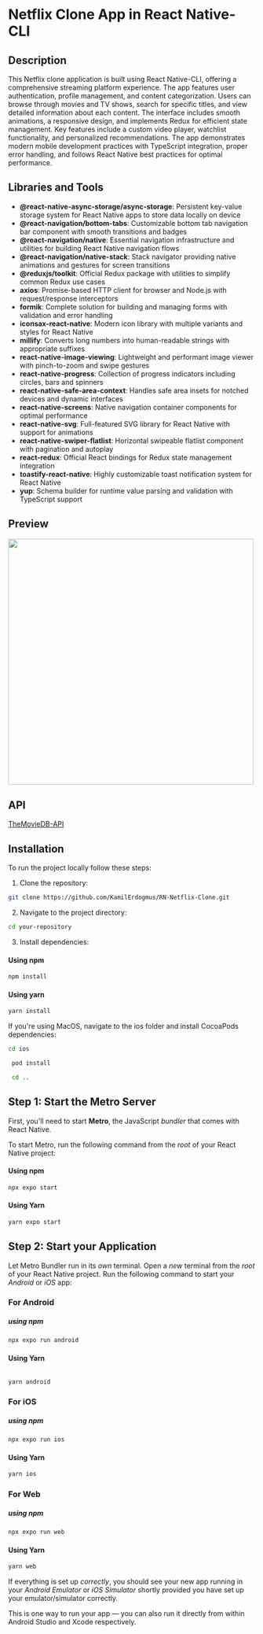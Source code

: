 # Netflix Clone App in React Native-CLI

## Description

This Netflix clone application is built using React Native-CLI, offering a comprehensive streaming platform experience. The app features user authentication, profile management, and content categorization. Users can browse through movies and TV shows, search for specific titles, and view detailed information about each content. The interface includes smooth animations, a responsive design, and implements Redux for efficient state management. Key features include a custom video player, watchlist functionality, and personalized recommendations. The app demonstrates modern mobile development practices with TypeScript integration, proper error handling, and follows React Native best practices for optimal performance.

## Libraries and Tools

- **@react-native-async-storage/async-storage**: Persistent key-value storage system for React Native apps to store data locally on device
- **@react-navigation/bottom-tabs**: Customizable bottom tab navigation bar component with smooth transitions and badges
- **@react-navigation/native**: Essential navigation infrastructure and utilities for building React Native navigation flows
- **@react-navigation/native-stack**: Stack navigator providing native animations and gestures for screen transitions
- **@reduxjs/toolkit**: Official Redux package with utilities to simplify common Redux use cases
- **axios**: Promise-based HTTP client for browser and Node.js with request/response interceptors
- **formik**: Complete solution for building and managing forms with validation and error handling
- **iconsax-react-native**: Modern icon library with multiple variants and styles for React Native
- **millify**: Converts long numbers into human-readable strings with appropriate suffixes
- **react-native-image-viewing**: Lightweight and performant image viewer with pinch-to-zoom and swipe gestures
- **react-native-progress**: Collection of progress indicators including circles, bars and spinners
- **react-native-safe-area-context**: Handles safe area insets for notched devices and dynamic interfaces
- **react-native-screens**: Native navigation container components for optimal performance
- **react-native-svg**: Full-featured SVG library for React Native with support for animations
- **react-native-swiper-flatlist**: Horizontal swipeable flatlist component with pagination and autoplay
- **react-redux**: Official React bindings for Redux state management integration
- **toastify-react-native**: Highly customizable toast notification system for React Native
- **yup**: Schema builder for runtime value parsing and validation with TypeScript support

## Preview

<img src="src/assets/Netflix-GIF.gif" height="500" />

## API

[TheMovieDB-API](https://developer.themoviedb.org/docs/getting-started/)

## Installation

To run the project locally follow these steps:

1. Clone the repository:

```bash
git clone https://github.com/KamilErdogmus/RN-Netflix-Clone.git
```

2. Navigate to the project directory:

```bash
cd your-repository
```

3. Install dependencies:

#### Using npm

```bash
npm install
```

#### Using yarn

```bash
yarn install
```

If you're using MacOS, navigate to the ios folder and install CocoaPods dependencies:

```bash
cd ios
```

```bash
 pod install
```

```bash
 cd ..
```

## Step 1: Start the Metro Server

First, you'll need to start **Metro**, the JavaScript _bundler_ that comes with React Native.

To start Metro, run the following command from the _root_ of your React Native project:

#### Using npm

```bash
npx expo start
```

#### Using Yarn

```bash
yarn expo start
```

## Step 2: Start your Application

Let Metro Bundler run in its _own_ terminal. Open a _new_ terminal from the _root_ of your React Native project. Run the following command to start your _Android_ or _iOS_ app:

### For Android

##### using npm

```bash
npx expo run android
```

#### Using Yarn

```bash

yarn android
```

### For iOS

##### using npm

```bash
npx expo run ios
```

#### Using Yarn

```bash
yarn ios
```

### For Web

##### using npm

```bash
npx expo run web
```

#### Using Yarn

```bash
yarn web
```

If everything is set up _correctly_, you should see your new app running in your _Android Emulator_ or _iOS Simulator_ shortly provided you have set up your emulator/simulator correctly.

This is one way to run your app — you can also run it directly from within Android Studio and Xcode respectively.
